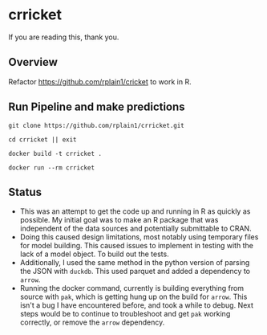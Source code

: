 # crricket

If you are reading this, thank you. 

## Overview

Refactor https://github.com/rplain1/cricket to work in R. 

## Run Pipeline and make predictions

```
git clone https://github.com/rplain1/crricket.git

cd crricket || exit

docker build -t crricket .

docker run --rm crricket
```

## Status

- This was an attempt to get the code up and running in R as quickly as possible. My initial goal was to make an R package that was independent of the data sources and potentially submittable to CRAN. 
- Doing this caused design limitations, most notably using temporary files for model building. This caused issues to implement in testing with the lack of a model object. To build out the tests.
- Additionally, I used the same method in the python version of parsing the JSON with `duckdb`. This used parquet and added a dependency to `arrow`. 
- Running the docker command, currently is building everything from source with `pak`, which is getting hung up on the build for `arrow`. This isn't a bug I have encountered before, and took a while to debug. Next steps would be to continue to troubleshoot and get `pak` working correctly, or remove the `arrow` dependency. 

